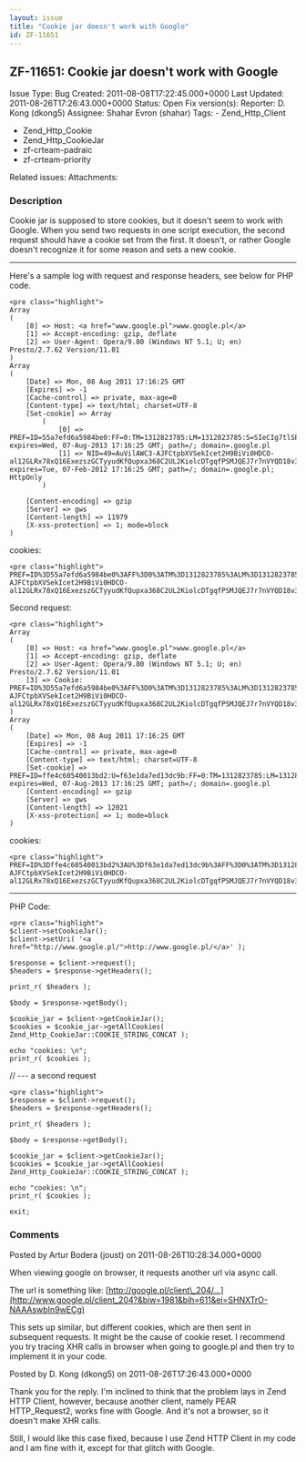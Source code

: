 ```yaml
---
layout: issue
title: "Cookie jar doesn't work with Google"
id: ZF-11651
---
```


ZF-11651: Cookie jar doesn't work with Google
---------------------------------------------

 Issue Type: Bug Created: 2011-08-08T17:22:45.000+0000 Last Updated: 2011-08-26T17:26:43.000+0000 Status: Open Fix version(s): 
 Reporter:  D. Kong (dkong5)  Assignee:  Shahar Evron (shahar)  Tags: - Zend\_Http\_Client
- Zend\_Http\_Cookie
- Zend\_Http\_CookieJar
- zf-crteam-padraic
- zf-crteam-priority
 
 Related issues: 
 Attachments: 
### Description

Cookie jar is supposed to store cookies, but it doesn't seem to work with Google. When you send two requests in one script execution, the second request should have a cookie set from the first. It doesn't, or rather Google doesn't recognize it for some reason and sets a new cookie.

- - - - - -

Here's a sample log with request and response headers, see below for PHP code.

 
    <pre class="highlight">
    Array
    (
        [0] => Host: <a href="www.google.pl">www.google.pl</a>
        [1] => Accept-encoding: gzip, deflate
        [2] => User-Agent: Opera/9.80 (Windows NT 5.1; U; en) Presto/2.7.62 Version/11.01
    )
    Array
    (
        [Date] => Mon, 08 Aug 2011 17:16:25 GMT
        [Expires] => -1
        [Cache-control] => private, max-age=0
        [Content-type] => text/html; charset=UTF-8
        [Set-cookie] => Array
            (
                [0] => PREF=ID=55a7efd6a5984be0:FF=0:TM=1312823785:LM=1312823785:S=SIeCIg7tlSPtiMWW; expires=Wed, 07-Aug-2013 17:16:25 GMT; path=/; domain=.google.pl
                [1] => NID=49=AuVilAWC3-AJFCtpbXVSekIcet2H9BiVi0HDCO-al12GLRx78xQ16ExezszGCTyyudKfQupxa368C2UL2KiolcDTgqfPSMJQEJ7r7nVYQD18v3rJCaXQGUMY4Ntoj2Kc; expires=Tue, 07-Feb-2012 17:16:25 GMT; path=/; domain=.google.pl; HttpOnly
            )
    
        [Content-encoding] => gzip
        [Server] => gws
        [Content-length] => 11979
        [X-xss-protection] => 1; mode=block
    )


cookies:

 
    <pre class="highlight">
    PREF=ID%3D55a7efd6a5984be0%3AFF%3D0%3ATM%3D1312823785%3ALM%3D1312823785%3AS%3DSIeCIg7tlSPtiMWW;NID=49%3DAuVilAWC3-AJFCtpbXVSekIcet2H9BiVi0HDCO-al12GLRx78xQ16ExezszGCTyyudKfQupxa368C2UL2KiolcDTgqfPSMJQEJ7r7nVYQD18v3rJCaXQGUMY4Ntoj2Kc;


Second request:

 
    <pre class="highlight">
    Array
    (
        [0] => Host: <a href="www.google.pl">www.google.pl</a>
        [1] => Accept-encoding: gzip, deflate
        [2] => User-Agent: Opera/9.80 (Windows NT 5.1; U; en) Presto/2.7.62 Version/11.01
        [3] => Cookie: PREF=ID%3D55a7efd6a5984be0%3AFF%3D0%3ATM%3D1312823785%3ALM%3D1312823785%3AS%3DSIeCIg7tlSPtiMWW;NID=49%3DAuVilAWC3-AJFCtpbXVSekIcet2H9BiVi0HDCO-al12GLRx78xQ16ExezszGCTyyudKfQupxa368C2UL2KiolcDTgqfPSMJQEJ7r7nVYQD18v3rJCaXQGUMY4Ntoj2Kc;
    )
    Array
    (
        [Date] => Mon, 08 Aug 2011 17:16:25 GMT
        [Expires] => -1
        [Cache-control] => private, max-age=0
        [Content-type] => text/html; charset=UTF-8
        [Set-cookie] => PREF=ID=ffe4c60540013bd2:U=f63e1da7ed13dc9b:FF=0:TM=1312823785:LM=1312823785:S=QA99Nuw3HK4D3xhf; expires=Wed, 07-Aug-2013 17:16:25 GMT; path=/; domain=.google.pl
        [Content-encoding] => gzip
        [Server] => gws
        [Content-length] => 12021
        [X-xss-protection] => 1; mode=block
    )


cookies:

 
    <pre class="highlight">
    PREF=ID%3Dffe4c60540013bd2%3AU%3Df63e1da7ed13dc9b%3AFF%3D0%3ATM%3D1312823785%3ALM%3D1312823785%3AS%3DQA99Nuw3HK4D3xhf;NID=49%3DAuVilAWC3-AJFCtpbXVSekIcet2H9BiVi0HDCO-al12GLRx78xQ16ExezszGCTyyudKfQupxa368C2UL2KiolcDTgqfPSMJQEJ7r7nVYQD18v3rJCaXQGUMY4Ntoj2Kc;


- - - - - -

PHP Code:

 
    <pre class="highlight">
    $client->setCookieJar();
    $client->setUri( '<a href="http://www.google.pl/">http://www.google.pl/</a>' );
    
    $response = $client->request();
    $headers = $response->getHeaders();
    
    print_r( $headers );
    
    $body = $response->getBody();
    
    $cookie_jar = $client->getCookieJar();
    $cookies = $cookie_jar->getAllCookies( Zend_Http_CookieJar::COOKIE_STRING_CONCAT );
    
    echo "cookies: \n";
    print_r( $cookies ); 


// --- a second request

 
    <pre class="highlight">
    $response = $client->request();
    $headers = $response->getHeaders();
    
    print_r( $headers );
    
    $body = $response->getBody();
    
    $cookie_jar = $client->getCookieJar();
    $cookies = $cookie_jar->getAllCookies( Zend_Http_CookieJar::COOKIE_STRING_CONCAT );
    
    echo "cookies: \n";
    print_r( $cookies ); 
    
    exit;


 

 

### Comments

Posted by Artur Bodera (joust) on 2011-08-26T10:28:34.000+0000

When viewing google on browser, it requests another url via async call.

The url is something like: [http://google.pl/client\_204/…](http://www.google.pl/client_204?&biw=1981&bih=611&ei=SHNXTrO-NAAAswbIn9wECg)

This sets up similar, but different cookies, which are then sent in subsequent requests. It might be the cause of cookie reset. I recommend you try tracing XHR calls in browser when going to google.pl and then try to implement it in your code.

 

 

Posted by D. Kong (dkong5) on 2011-08-26T17:26:43.000+0000

Thank you for the reply. I'm inclined to think that the problem lays in Zend HTTP Client, however, because another client, namely PEAR HTTP\_Request2, works fine with Google. And it's not a browser, so it doesn't make XHR calls.

Still, I would like this case fixed, because I use Zend HTTP Client in my code and I am fine with it, except for that glitch with Google.

 

 